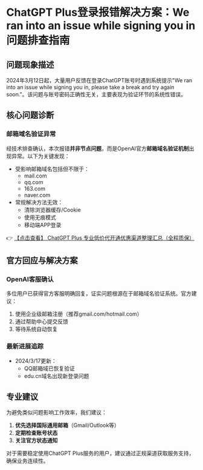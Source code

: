 # ChatGPT Plus登录报错解决方案：We ran into an issue while signing you in问题排查指南

## 问题现象描述
2024年3月12日起，大量用户反馈在登录ChatGPT账号时遇到系统提示"We ran into an issue while signing you in, please take a break and try again soon."。该问题与账号密码正确性无关，主要表现为验证环节的系统性错误。

## 核心问题诊断
### 邮箱域名验证异常
经技术排查确认，本次报错**并非节点问题**，而是OpenAI官方**邮箱域名验证机制**出现异常。以下为关键发现：

- 受影响邮箱域名包括但不限于：
  - mail.com
  - qq.com
  - 163.com
  - naver.com
- 常规解决方法无效：
  - 清除浏览器缓存/Cookie
  - 使用无痕模式
  - 移动端APP登录

👉 [【点击查看】 ChatGPT Plus 专业低价代开通优惠渠道整理汇总（全程质保）](https://bit.ly/DaiKai)

## 官方回应与解决方案
### OpenAI客服确认
多位用户已获得官方客服明确回复，证实问题根源在于邮箱域名验证系统。官方建议：

1. 使用企业级邮箱注册（推荐gmail.com/hotmail.com）
2. 通过帮助中心提交反馈
3. 等待系统自动恢复

### 最新进展追踪
- 2024/3/17更新：
  - QQ邮箱域已恢复验证
  - edu.cn域名出现新登录问题

## 专业建议
为避免类似问题影响工作效率，我们建议：

1. **优先选择国际通用邮箱**（Gmail/Outlook等）
2. **定期检查账号状态**
3. **关注官方状态通知**

对于需要稳定使用ChatGPT Plus服务的用户，建议通过正规渠道获取服务支持，确保业务连续性。